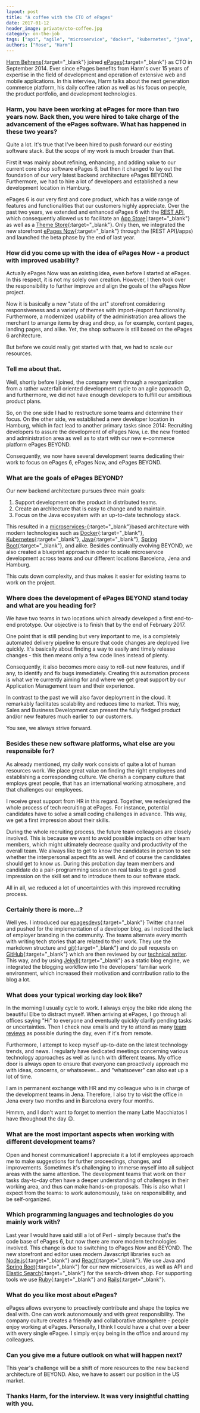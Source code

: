 ```yaml
---
layout: post
title: "A coffee with the CTO of ePages"
date: 2017-01-12
header_image: private/cto-coffee.jpg
category: on-the-job
tags: ["api", "agile", "microservice", "docker", "kubernetes", "java", "ecommerce"]
authors: ["Rose", "Harm"]
---
```


[Harm Behrens](https://archive.epages.com/de/unternehmen/newsroom/news/Harm-Behrens-ist-neuer-CTO-bei-ePages.php){:target="_blank"} joined [ePages](https://www.epages.com/){:target="_blank"} as CTO in September 2014.
Ever since ePages benefits from Harm's over 15 years of expertise in the field of development and operation of extensive web and mobile applications.
In this interview, Harm talks about the next generation commerce platform, his daily coffee ration as well as his focus on people, the product portfolio, and development technologies.

### Harm, you have been working at ePages for more than two years now. Back then, you were hired to take charge of the advancement of the ePages software. What has happened in these two years?

Quite a lot.
It's true that I've been hired to push forward our existing software stack.
But the scope of my work is much broader than that.

First it was mainly about refining, enhancing, and adding value to our current core shop software ePages 6, but then it changed to lay out the foundation of our very latest backend architecture ePages BEYOND.
Furthermore, we had to hire a lot of developers and established a new development location in Hamburg.

ePages 6 is our very first and core product, which has a wide range of features and functionalities that our customers highly appreciate.
Over the past two years, we extended and enhanced ePages 6 with the [REST API](/apps), which consequently allowed us to facilitate an [App Store](https://blog.epages.com/us/2016/05/14/the-epages-app-store-everything-for-your-e-commerce-success/){:target="_blank"} as well as a [Theme Store](https://themes.epages.com/en/){:target="_blank"}.
Only then, we integrated the new storefront [ePages Now](https://www.epages.com/sell-online/now/){:target="_blank"} through the [REST API]/apps) and launched the beta phase by the end of last year.

### How did you come up with the idea of ePages Now - a product with improved usability?

Actually ePages Now was an existing idea, even before I started at ePages.
In this respect, it is not my solely own creation.
However, I then took over the responsibility to further improve and align the goals of the ePages Now project.

Now it is basically a new "state of the art" storefront considering responsiveness and a variety of themes with import-/export functionality.
Furthermore, a modernized usability of the administration area allows the merchant to arrange items by drag and drop, as for example, content pages, landing pages, and alike.
Yet, the shop software is still based on the ePages 6 architecture.

But before we could really get started with that, we had to scale our resources.

### Tell me about that.

Well, shortly before I joined, the company went through a reorganization from a rather waterfall oriented development cycle to an agile approach 😊, and furthermore, we did not have enough developers to fulfill our ambitious product plans.

So, on the one side I had to restructure some teams and determine their focus.
On the other side, we established a new developer location in Hamburg, which in fact lead to another primary tasks since 2014: Recruiting developers to assure the development of ePages Now, i.e. the new fronted and administration area as well as to start with our new e-commerce platform ePages BEYOND.

Consequently, we now have several development teams dedicating their work to focus on ePages 6, ePages Now, and ePages BEYOND.

### What are the goals of ePages BEYOND?

Our new backend architecture pursues three main goals:

1. Support development on the product in distributed teams.
2. Create an architecture that is easy to change and to maintain.
3. Focus on the Java ecosystem with an up-to-date technology stack.

This resulted in a [microservices-](https://en.wikipedia.org/wiki/Microservices){:target="_blank"}based architecture with modern technologies such as [Docker](https://www.docker.com){:target="_blank"}, [Kubernetes](http://kubernetes.io/){:target="_blank"}, [Java](https://www.java.com/en/){:target="_blank"}, [Spring Boot](https://projects.spring.io/spring-boot/){:target="_blank"}, and alike.
Besides continually evolving BEYOND, we also created a blueprint approach in order to scale microservice development across teams and our different locations Barcelona, Jena and Hamburg.

This cuts down complexity, and thus makes it easier for existing teams to work on the project.

### Where does the development of ePages BEYOND stand today and what are you heading for?

We have two teams in two locations which already developed a first end-to-end prototype.
Our objective is to finish that by the end of February 2017.

One point that is still pending but very important to me, is a completely automated delivery pipeline to ensure that code changes are deployed live quickly.
It's basically about finding a way to easily and timely release changes - this then means only a few code lines instead of plenty.

Consequently, it also becomes more easy to roll-out new features, and if any, to identify and fix bugs immediately.
Creating this automation process is what we're currently aiming for and where we get great support by our Application Management team and their experience.

In contrast to the past we will also favor deployment in the cloud.
It remarkably facilitates scalability and reduces time to market.
This way, Sales and Business Development can present the fully fledged product and/or new features much earlier to our customers.

You see, we always strive forward.

### Besides these new software platforms, what else are you responsible for?

As already mentioned, my daily work consists of quite a lot of human resources work.
We place great value on finding the right employees and establishing a corresponding culture.
We cherish a company culture that employs great people, that has an international working atmosphere, and that challenges our employees.

I receive great support from HR in this regard.
Together, we redesigned the whole process of tech recruiting at ePages.
For instance, potential candidates have to solve a small coding challenges in advance.
This way, we get a first impression about their skills.

During the whole recruiting process, the future team colleagues are closely involved.
This is because we want to avoid possible impacts on other team members, which might ultimately decrease quality and productivity of the overall team.
We always like to get to know the candidates in person to see whether the interpersonal aspect fits as well.
And of course the candidates should get to know us.
During this probation day team members and candidate do a pair-programming session on real tasks to get a good impression on the skill set and to introduce them to our software stack.

All in all, we reduced a lot of uncertainties with this improved recruiting process.

### Certainly there is more...?

Well yes.
I introduced our [epagesdevs](https://twitter.com/epagesdevs){:target="_blank"} Twitter channel and pushed for the implementation of a developer blog, as I noticed the lack of employer branding in the community.
The teams alternate every month with writing tech stories that are related to their work. They use the markdown structure and [git](https://git-scm.com/){:target="_blank"} and do pull requests on [GitHub](https://github.com/){:target="_blank"} which are then reviewed by our [technical writer](/blog/methods-and-tools/what-its-like-to-be-an-agile-technical-writer/).
This way, and by using [Jekyll](http://jekyllrb.com/){:target="_blank"} as a static blog engine, we integrated the blogging workflow into the developers' familiar work environment, which increased their motivation and contribution ratio to the blog a lot.

### What does your typical working day look like?

In the morning I usually cycle to work.
I always enjoy the bike ride along the beautiful Elbe to distract myself.
When arriving at ePages, I go through all offices saying "Hi" to everyone and eventually quickly clarify pending tasks or uncertainties.
Then I check new emails and try to attend as many [team reviews](/blog/methods-and-tools/scrum-basics-scrum-meetings/) as possible during the day, even if it's from remote.

Furthermore, I attempt to keep myself up-to-date on the latest technology trends, and news.
I regularly have dedicated meetings concerning various technology approaches as well as lunch with different teams.
My office door is always open to ensure that everyone can proactively approach me with ideas, concerns, or whatsoever... and "whatsoever" can also eat up a lot of time.

I am in permanent exchange with HR and my colleague who is in charge of the development teams in Jena.
Therefore, I also try to visit the office in Jena every two months and in Barcelona every four months.

Hmmm, and I don't want to forget to mention the many Latte Macchiatos I have throughout the day 😉.

### What are the most important aspects when working with different development teams?

Open and honest communication!
I appreciate it a lot if employees approach me to make suggestions for further proceedings, changes, and improvements.
Sometimes it's challenging to immerse myself into all subject areas with the same attention.
The development teams that work on their tasks day-to-day often have a deeper understanding of challenges in their working area, and thus can make hands-on proposals.
This is also what I expect from the teams: to work autonomously, take on responsibility, and be self-organized.

### Which programming languages and technologies do you mainly work with?

Last year I would have said still a lot of Perl - simply because that's the code base of ePages 6, but now there are more modern technologies involved.
This change is due to switching to ePages Now and BEYOND.
The new storefront and editor uses modern Javascript libraries such as [Node.js](https://nodejs.org){:target="_blank"} and [React](https://facebook.github.io/react/){:target="_blank"}.
We use Java and [Spring Boot](https://projects.spring.io/spring-boot/){:target="_blank"} for our new microservices, as well as API and [Elastic Search](https://www.elastic.co/){:target="_blank"} for the search-driven shop.
For supporting tools we use [Ruby](https://www.ruby-lang.org/en/){:target="_blank"} and [Rails](http://rubyonrails.org/){:target="_blank"}.

### What do you like most about ePages?

ePages allows  everyone to proactively contribute and shape the topics we deal with.
One can work autonomously and with great responsibility.
The company culture creates a friendly and collaborative atmosphere - people enjoy working at ePages.
Personally, I think I could have a chat over a beer with every single ePagee.
I simply enjoy being in the office and around my colleagues.

### Can you give me a future outlook on what will happen next?

This year's challenge will be a shift of more resources to the new backend architecture of BEYOND.
Also, we have to assert our position in the US market.

### Thanks Harm, for the interview. It was very insightful chatting with you.
